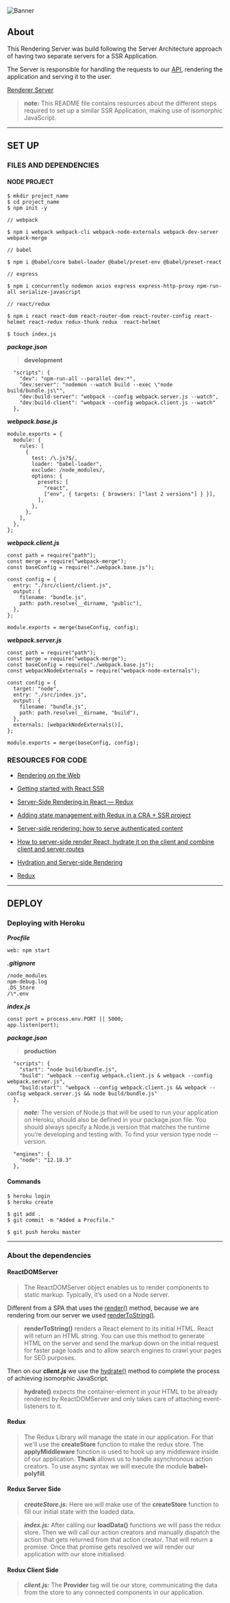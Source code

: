![Banner](/banner-ssr.gif)

## About

This Rendering Server was build following the Server Architecture approach of having two separate servers for a SSR Application.

The Server is responsible for handling the requests to our [API](https://secure-brushlands-32363.herokuapp.com/), rendering the application and serving it to the user.

[Renderer Server](http://secure-brushlands-32363.herokuapp.com/)

> **note:**
> This README file contains resources about the different steps required to set up a similar SSR Application, making use of isomorphic JavaScript.

---

## SET UP

### FILES AND DEPENDENCIES

#### NODE PROJECT

```
$ mkdir project_name
$ cd project_name
$ npm init -y

// webpack

$ npm i webpack webpack-cli webpack-node-externals webpack-dev-server webpack-merge

// babel

$ npm i @babel/core babel-loader @babel/preset-env @babel/preset-react

// express

$ npm i concurrently nodemon axios express express-http-proxy npm-run-all serialize-javascript

// react/redux

$ npm i react react-dom react-router-dom react-router-config react-helmet react-redux redux-thunk redux  react-helmet

$ touch index.js
```

**_package.json_**

> **development**

```
  "scripts": {
    "dev": "npm-run-all --parallel dev:*",
    "dev:server": "nodemon --watch build --exec \"node build/bundle.js\"",
    "dev:build-server": "webpack --config webpack.server.js --watch",
    "dev:build-client": "webpack --config webpack.client.js --watch"
  },
```

**_webpack.base.js_**

```
module.exports = {
  module: {
    rules: [
      {
        test: /\.js?$/,
        loader: "babel-loader",
        exclude: /node_modules/,
        options: {
          presets: [
            "react",
            ["env", { targets: { browsers: ["last 2 versions"] } }],
          ],
        },
      },
    ],
  },
};

```

**_webpack.client.js_**

```
const path = require("path");
const merge = require("webpack-merge");
const baseConfig = require("./webpack.base.js");

const config = {
  entry: "./src/client/client.js",
  output: {
    filename: "bundle.js",
    path: path.resolve(__dirname, "public"),
  },
};

module.exports = merge(baseConfig, config);
```

**_webpack.server.js_**

```
const path = require("path");
const merge = require("webpack-merge");
const baseConfig = require("./webpack.base.js");
const webpackNodeExternals = require("webpack-node-externals");

const config = {
  target: "node",
  entry: "./src/index.js",
  output: {
    filename: "bundle.js",
    path: path.resolve(__dirname, "build"),
  },
  externals: [webpackNodeExternals()],
};

module.exports = merge(baseConfig, config);

```

### RESOURCES FOR CODE

- [Rendering on the Web](https://developers.google.com/web/updates/2019/02/rendering-on-the-web)

- [Getting started with React SSR](https://blog.jakoblind.no/getting-started-react-ssr/)

- [Server-Side Rendering in React — Redux](https://medium.com/javascript-in-plain-english/server-side-rendering-in-react-redux-8d6209fbfed)

- [Adding state management with Redux in a CRA + SSR project](https://medium.com/bucharestjs/adding-state-management-with-redux-in-a-cra-srr-project-9798d74dbb3b)

- [Server-side rendering: how to serve authenticated content](https://www.bugsnag.com/blog/server-side-rendering-and-authenticated-content)

- [How to server-side render React, hydrate it on the client and combine client and server routes](https://dev.to/marvelouswololo/how-to-server-side-render-react-hydrate-it-on-the-client-and-combine-client-and-server-routes-1a3p)

- [Hydration and Server-side Rendering](https://blog.somewhatabstract.com/2020/03/16/hydration-and-server-side-rendering/)

- [Redux](https://medium.com/@dakota.lillie/flux-vs-redux-a-comparison-bbd5000d5111)

---

## DEPLOY

### Deploying with Heroku

**_Procfile_**

```
web: npm start
```

**_.gitignore_**

```
/node_modules
npm-debug.log
.DS_Store
/\*.env
```

**_index.js_**

```
const port = process.env.PORT || 5000;
app.listen(port);

```

**_package.json_**

> **production**

```
  "scripts": {
    "start": "node build/bundle.js",
    "build": "webpack --config webpack.client.js & webpack --config webpack.server.js",
    "build:start": "webpack --config webpack.client.js && webpack --config webpack.server.js && node build/bundle.js"
  },
```

> **_note:_** The version of Node.js that will be used to run your application on Heroku, should also be defined in your package.json file. You should always specify a Node.js version that matches the runtime you’re developing and testing with. To find your version type node --version.

```
  "engines": {
    "node": "12.18.3"
  },
```

#### Commands

```
$ heroku login
$ heroku create

$ git add .
$ git commit -m "Added a Procfile."

$ git push heroku master
```

---

### About the dependencies

#### ReactDOMServer

> The ReactDOMServer object enables us to render components to static markup. Typically, it’s used on a Node server.

Different from a SPA that uses the [render()](https://reactjs.org/docs/react-dom.html#render) method, because we are rendering from our server we used [renderToString()](https://reactjs.org/docs/react-dom-server.html#rendertostring).

> **renderToString()** renders a React element to its initial HTML. React will return an HTML string. You can use this method to generate HTML on the server and send the markup down on the initial request for faster page loads and to allow search engines to crawl your pages for SEO purposes.

Then on our **_client.js_** we use the [hydrate()](https://reactjs.org/docs/react-dom.html#hydrate) method to complete the process of achieving isomorphic JavaScript.

> **hydrate()** expects the container-element in your HTML to be already rendered by ReactDOMServer and only takes care of attaching event-listeners to it.

#### Redux

> The Redux Library will manage the state in our application. For that we'll use the **createStore** function to make the redux store. The **applyMiddleware** function is used to hook up any middleware inside of our application.
> **Thunk** allows us to handle asynchronous action creators. To use async syntax we will execute the module **babel-polyfill**.

#### Redux Server Side

> **_createStore.js:_** Here we will make use of the **createStore** function to fill our initial state with the loaded data.

> **_index.js:_** After calling our **loadData()** functions we will pass the redux store. Then we will call our action creators and manually dispatch the action that gets returned from that action creator. That will return a promise. Once that promise gets resolved we will render our application with our store initialised.

#### Redux Client Side

> **_client.js:_**
> The **Provider** tag will tie our store, communicating the data from the store to any connected components in our application.
